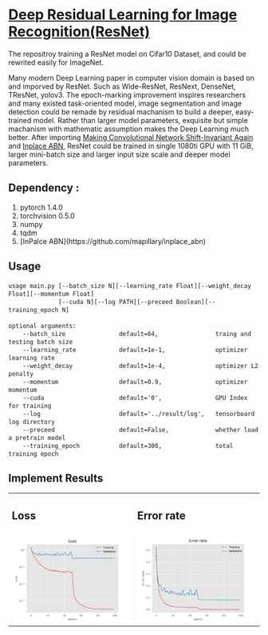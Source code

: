 # [Deep Residual Learning for Image Recognition(ResNet)](https://arxiv.org/abs/1512.03385)


<p>
The repositroy training a ResNet model on Cifar10 Dataset, and could be rewrited easily for ImageNet.
    
Many modern Deep Learning paper in computer vision domain is based on and imporved by ResNet. Such as Wide-ResNet, ResNext, DenseNet, TResNet, yolov3. The epoch-marking improvement inspires researchers and many existed task-oriented model, image segmentation and image detection could be remade by residual machanism to build a deeper, easy-trained model. Rather than larger model parameters, exquisite but simple machanism with mathematic assumption makes the Deep Learning much better. After importing [Making Convolutional Network Shift-Invariant Again](https://arxiv.org/abs/1904.11486) and [Inplace ABN](https://arxiv.org/abs/1712.02616), ResNet could be trained in single 1080ti GPU with 11 GiB, larger mini-batch size and larger input size scale and deeper model parameters.
</p>

## Dependency : 
<ol>
    <li>pytorch 1.4.0</li>
    <li>torchvision 0.5.0</li>
    <li>numpy</li>
    <li>tqdm</li>
    <li>[InPalce ABN](https://github.com/mapillary/inplace_abn) </li>
</ol>

## Usage

```
usage main.py [--batch_size N][--learning_rate Float][--weight_decay Float][--momentum Float]
              [--cuda N][--log PATH][--preceed Boolean][--training_epoch N]

optional arguments:
    --batch_size               default=64,                traing and testing batch size
    --learning_rate            default=1e-1,              optimizer learning rate
    --weight_decay             default=1e-4,              optimizer L2 penalty
    --momentum                 default=0.9,               optimizer momentum
    --cuda                     default='0',               GPU Index for training
    --log                      default='../result/log',   tensorboard log directory
    --preceed                  default=False,             whether load a pretrain model
    --training_epoch           default=300,               total training epoch

```

## Implement Results
<table>
  <tr>
      <td><h2>Loss</h2></td>
      <td><h2>Error rate</h2></td>
  </tr>
  <tr>
      <td><img src="result/loss.png" alt="loss" width="400"/></td>
      <td><img src="result/error_rate.png" alt="error" width="400"/></td>
    </tr>
</table>